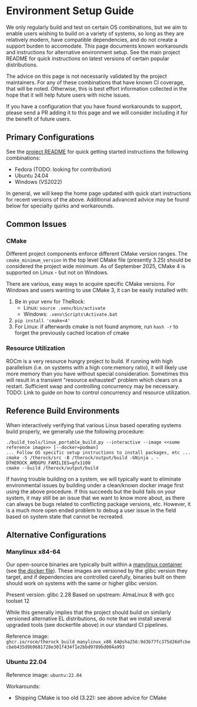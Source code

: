 # Environment Setup Guide

We only regularly build and test on certain OS combinations, but we aim to enable users wishing to build on a variety of systems, so long as they are relatively modern, have compatible dependencies, and do not create a support burden to accomodate. This page documents known workarounds and instructions for alternative environment setup. See the main project README for quick instructions on latest versions of certain popular distributions.

The advice on this page is not necessarily validated by the project maintainers. For any of these combinations that have known CI coverage, that will be noted. Otherwise, this is best effort information collected in the hope that it will help future users with niche issues.

If you have a configuration that you have found workarounds to support, please send a PR adding it to this page and we will consider including it for the benefit of future users.

## Primary Configurations

See the [project README](../README.md) for quick getting started instructions the following combinations:

- Fedora (TODO: looking for contribution)
- Ubuntu 24.04
- Windows (VS2022)

In general, we will keep the home page updated with quick start instructions for recent versions of the above. Additional advanced advice may be found below for specialty quirks and workarounds.

## Common Issues

### CMake

Different project components enforce different CMake version ranges. The `cmake_minimum_version` in the top level CMake file (presently 3.25) should be considered the project wide minimum. As of September 2025, CMake 4 is supported on Linux - but not on Windows.

There are various, easy ways to acquire specific CMake versions. For Windows and users wanting to use CMake 3, it can be easily installed with:

1. Be in your venv for TheRock:
   - Linux: `source .venv/bin/activate`
   - Windows: `.venv\Scripts\Activate.bat`
1. `pip install 'cmake<4'`
1. For Linux: if afterwards cmake is not found anymore, run `hash -r` to forget the previously cached location of cmake

### Resource Utilization

ROCm is a very resource hungry project to build. If running with high parallelism (i.e. on systems with a high core:memory ratio), it will likely use more memory than you have without special consideration. Sometimes this will result in a transient "resource exhausted" problem which clears on a restart. Sufficient swap and controlling concurrency may be necessary. TODO: Link to guide on how to control concurrency and resource utilization.

## Reference Build Environments

When interactively verifying that various Linux based operating systems build properly, we generally use the following procedure:

```
./build_tools/linux_portable_build.py --interactive --image <<some reference image>> [--docker=podman]
... Follow OS specific setup instructions to install packages, etc ...
cmake -S /therock/src -B /therock/output/build -GNinja . -DTHEROCK_AMDGPU_FAMILIES=gfx1100
cmake --build /therock/output/build
```

If having trouble building on a system, we will typically want to eliminate environmental issues by building under a clean/known docker image first using the above procedure. If this succeeds but the build fails on your system, it may still be an issue that we want to know more about, as there can always be bugs related to conflicting package versions, etc. However, it is a much more open ended problem to debug a user issue in the field based on system state that cannot be recreated.

## Alternative Configurations

### Manylinux x84-64

Our open-source binaries are typically built within a [manylinux container](https://github.com/pypa/manylinux) (see [the docker file](../dockerfiles/build_manylinux_x86_64.Dockerfile)). These images are versioned by the glibc version they target, and if dependencies are controlled carefully, binaries built on them should work on systems with the same or higher glibc version.

Present version: glibc 2.28
Based on upstream: AlmaLinux 8 with gcc toolset 12

While this generally implies that the project should build on similarly versioned alternative EL distributions, do note that we install several upgraded tools (see dockerfile above) in our standard CI pipelines.

Reference image: `ghcr.io/rocm/therock_build_manylinux_x86_64@sha256:9d3b77fc375d26dfcbecbeb435d9b9681728e301f434f1e2bbd9789bd004a993`

### Ubuntu 22.04

Reference image: `ubuntu:22.04`

Workarounds:

- Shipping CMake is too old (3.22): see above advice for CMake
